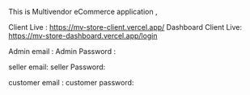 This is  Multivendor eCommerce application , 

Client Live : https://mv-store-client.vercel.app/
Dashboard Client Live: https://mv-store-dashboard.vercel.app/login


Admin email :
Admin Password : 

seller email:
seller Password: 

customer email :
customer password: 
